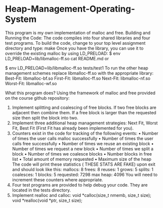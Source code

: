 #  Heap-Management-Operating-System
This program is my own implementation of malloc and free. 
Building and Running the Code:
The code compiles into four shared libraries and four test programs. To build the code, change to your top level assignment directory and type:
make
Once you have the library, you can use it to override the existing malloc by using LD_PRELOAD:
$ env LD_PRELOAD=lib/libmalloc-ff.so cat README.md
or
     
$ env LD_PRELOAD=lib/libmalloc-ff.so tests/test1
To run the other heap management schemes replace libmalloc-ff.so with the appropriate library:
Best-Fit:  libmalloc-bf.so
First-Fit: libmalloc-ff.so
Next-Fit:  libmalloc-nf.so
Worst-Fit: libmalloc-wf.so

What this program does?
Using the framework of malloc and free provided on the course github repository:
1. Implement splitting and coalescing of free blocks. If two free blocks are adjacent then combine them. If a free block is larger than the requested size then split the block into two.
2. Implement three additional heap management strategies: Next Fit, Worst Fit, Best Fit (First Fit has already been implemented for you).
3. Counters exist in the code for tracking of the following events:
• Number of times the user calls malloc successfully
• Number of times the user calls free successfully • Number of times we reuse an existing block
• Number of times we request a new block
• Number of times we split a block
• Number of times we coalesce blocks • Number blocks in free list
• Total amount of memory requested
• Maximum size of the heap
The code will print these statistics ( THESE STATS ARE FAKE) upon exit and should look like this:
mallocs:   8
frees:     8
reuses:    1
grows:     5
splits:    1
coalesces: 1
blocks:    5
requested: 7298
max heap:  4096
You will need to increment these counters where appropriate.
4. Four test programs are provided to help debug your code. They are located in the tests directory.
5. Implement realloc and calloc:
        void *calloc(size_t nmemb, size_t size);
        void *realloc(void *ptr, size_t size);
